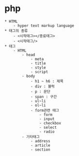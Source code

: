 # php
    * HTML
        - hyper text markup language
    * 태그의 종류
        - <시작태그></종료태그>
        - <시작태그/>
    * 태그
        - HTML
            - head
                - meta
                - title
                - style
                - script
            - body
                - h1 ~ h6 : 제목
                - div : 블럭
                - p : 문단
                - span : 구간
                - ul~li
                - ol~li
                - form관련 태그
                    - form
                    - input
                    - checkbox
                    - select
                    - radio
            - 기타태그
                - address
                - article
                - section